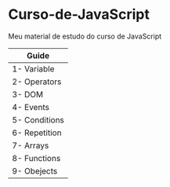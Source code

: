 # Curso-de-JavaScript
 Meu material de estudo do curso de JavaScript
 
Guide   |
--------- | 
1- Variable |
2- Operators |
3- DOM | 
4- Events|
5- Conditions|
6- Repetition|
7- Arrays|
8- Functions|
9- Obejects|
